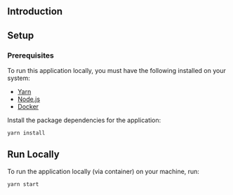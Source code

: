 ## Introduction

## Setup

### Prerequisites

To run this application locally, you must have the following installed on your system:
* [Yarn](https://classic.yarnpkg.com/lang/en/docs/install/#mac-stable)
* [Node.js](https://nodejs.org)
* [Docker](https://docs.docker.com/get-docker/)

Install the package dependencies for the application:

```
yarn install
```

## Run Locally

To run the application locally (via container) on your machine, run:

```
yarn start
```
